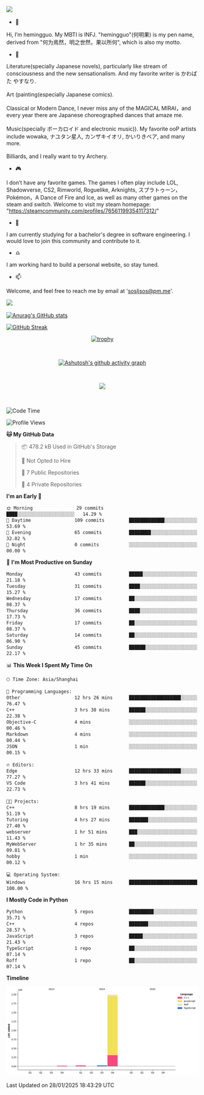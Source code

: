 ![](https://github.com/hemingguo/hemingguo/blob/main/butterfly_smile.png)

- 👋
  
Hi, I’m hemingguo. My MBTI is INFJ. "hemingguo"(何明果) is my pen name, derived from "何为焉然，明之世然，果以所何", which is also my motto.



- 🎨
  

Literature(specially Japanese novels), particularly like stream of consciousness and the new sensationalism. And my favorite writer is かわばた やすなり. <br><br>
Art (painting(especially Japanese comics). <br><br>
Classical or Modern Dance, I never miss any of the MAGICAL MIRAI，and every year there are Japanese choreographed dances that amaze me. <br><br>
Music(specially ボーカロイド and electronic music)). My favorite ooP artists include wowaka, ナユタン星人, カンザキイオリ, かいりきベア, and many more. <br><br>
Billiards, and I really want to try Archery.



- 🎮 


I don’t have any favorite games. The games I often play include LOL, Shadowverse, CS2, Rimworld, Roguelike, Arknights, スプラトゥーン，Pokémon，A Dance of Fire and Ice, as well as many other games on the steam and switch. Welcome to visit my steam homepage: "https://steamcommunity.com/profiles/76561199354117312/"



- 🌱



I am currently studying for a bachelor's degree in software engineering. I would love to join this community and contribute to it.



- ♎ 


I am working hard to build a personal website, so stay tuned.



- 📫 


Welcome, and feel free to reach me by email at 'sosljsos@pm.me'.


![](http://antzuhl.cn:4000/get/@hemingguo.readme)

[![Anurag's GitHub stats](https://github-readme-stats.vercel.app/api?username=hemingguo&show_icons=true&count_private=true&theme=aura&hide_border=true&icon_color=FF4500&text_color=76EE00)](https://github.com/anuraghazra/github-readme-stats)    



[![GitHub Streak](https://github-readme-streak-stats.herokuapp.com/?user=hemingguo&hide_border=true&theme=tokyonight)](https://git.io/streak-stats)

<div align="center">

[![trophy](https://github-profile-trophy.vercel.app/?username=hemingguo&theme=dracula)](https://github.com/ryo-ma/github-profile-trophy)

<br>

[![Ashutosh's github activity graph](https://github-readme-activity-graph.vercel.app/graph?username=hemingguo&theme=tokyo-night&hide_border=true)](https://github.com/ashutosh00710/github-readme-activity-graph)

</div>

<br>

<p align="center">
  <a href="https://skillicons.dev">
    <img src="https://skillicons.dev/icons?i=cpp,c,vim,py,clion,github,git,docker,java,js,idea,linux,md,matlab,nodejs,obsidian,pycharm,pytorch,qt,react,stackoverflow,unreal,unity,vscode,vue,windows" />
  </a>
</p>

<br>

<!--START_SECTION:waka-->
![Code Time](http://img.shields.io/badge/Code%20Time-1%2C975%20hrs%2035%20mins-blue)

![Profile Views](http://img.shields.io/badge/Profile%20Views-2-blue)

**🐱 My GitHub Data** 

> 📦 478.2 kB Used in GitHub's Storage 
 > 
> 🚫 Not Opted to Hire
 > 
> 📜 7 Public Repositories 
 > 
> 🔑 4 Private Repositories 
 > 
**I'm an Early 🐤** 

```text
🌞 Morning                29 commits          ████░░░░░░░░░░░░░░░░░░░░░   14.29 % 
🌆 Daytime                109 commits         █████████████░░░░░░░░░░░░   53.69 % 
🌃 Evening                65 commits          ████████░░░░░░░░░░░░░░░░░   32.02 % 
🌙 Night                  0 commits           ░░░░░░░░░░░░░░░░░░░░░░░░░   00.00 % 
```
📅 **I'm Most Productive on Sunday** 

```text
Monday                   43 commits          █████░░░░░░░░░░░░░░░░░░░░   21.18 % 
Tuesday                  31 commits          ████░░░░░░░░░░░░░░░░░░░░░   15.27 % 
Wednesday                17 commits          ██░░░░░░░░░░░░░░░░░░░░░░░   08.37 % 
Thursday                 36 commits          ████░░░░░░░░░░░░░░░░░░░░░   17.73 % 
Friday                   17 commits          ██░░░░░░░░░░░░░░░░░░░░░░░   08.37 % 
Saturday                 14 commits          ██░░░░░░░░░░░░░░░░░░░░░░░   06.90 % 
Sunday                   45 commits          ██████░░░░░░░░░░░░░░░░░░░   22.17 % 
```


📊 **This Week I Spent My Time On** 

```text
🕑︎ Time Zone: Asia/Shanghai

💬 Programming Languages: 
Other                    12 hrs 26 mins      ███████████████████░░░░░░   76.47 % 
C++                      3 hrs 38 mins       ██████░░░░░░░░░░░░░░░░░░░   22.38 % 
Objective-C              4 mins              ░░░░░░░░░░░░░░░░░░░░░░░░░   00.46 % 
Markdown                 4 mins              ░░░░░░░░░░░░░░░░░░░░░░░░░   00.44 % 
JSON                     1 min               ░░░░░░░░░░░░░░░░░░░░░░░░░   00.15 % 

🔥 Editors: 
Edge                     12 hrs 33 mins      ███████████████████░░░░░░   77.27 % 
VS Code                  3 hrs 41 mins       ██████░░░░░░░░░░░░░░░░░░░   22.73 % 

🐱‍💻 Projects: 
C++                      8 hrs 19 mins       █████████████░░░░░░░░░░░░   51.19 % 
Tutoring                 4 hrs 27 mins       ███████░░░░░░░░░░░░░░░░░░   27.40 % 
webserver                1 hr 51 mins        ███░░░░░░░░░░░░░░░░░░░░░░   11.43 % 
MyWebServer              1 hr 35 mins        ██░░░░░░░░░░░░░░░░░░░░░░░   09.81 % 
hobby                    1 min               ░░░░░░░░░░░░░░░░░░░░░░░░░   00.12 % 

💻 Operating System: 
Windows                  16 hrs 15 mins      █████████████████████████   100.00 % 
```

**I Mostly Code in Python** 

```text
Python                   5 repos             █████████░░░░░░░░░░░░░░░░   35.71 % 
C++                      4 repos             ███████░░░░░░░░░░░░░░░░░░   28.57 % 
JavaScript               3 repos             █████░░░░░░░░░░░░░░░░░░░░   21.43 % 
TypeScript               1 repo              ██░░░░░░░░░░░░░░░░░░░░░░░   07.14 % 
Roff                     1 repo              ██░░░░░░░░░░░░░░░░░░░░░░░   07.14 % 
```



**Timeline**

![Lines of Code chart](https://raw.githubusercontent.com/hemingguo/hemingguo/main/assets/bar_graph.png)


 Last Updated on 28/01/2025 18:43:29 UTC
<!--END_SECTION:waka-->
<!---
hemingguo/hemingguo is a ✨ special ✨ repository because its `README.md` (this file) appears on your GitHub profile.
You can click the Preview link to take a look at your changes.
--->
